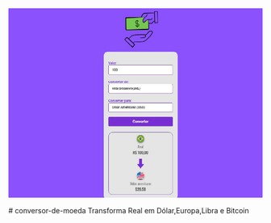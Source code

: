 
<img src="./assets/git 1.jpg">

 # conversor-de-moeda
Transforma Real em Dólar,Europa,Libra e Bitcoin
